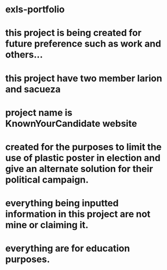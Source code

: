 # exls-portfolio

# this project is being created for future preference such as work and others...
# this project have two member larion and sacueza

# project name is KnownYourCandidate website

# created for the purposes to limit the use of plastic poster in election and give an alternate solution for their political campaign.
# everything being inputted information in this project are not mine or claiming it. 
# everything are for education purposes.
